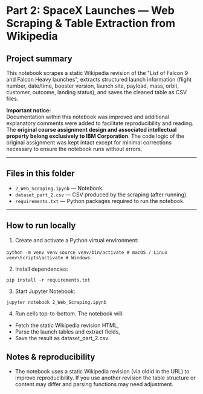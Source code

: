 # Part 2: SpaceX Launches — Web Scraping & Table Extraction from Wikipedia

## Project summary 
This notebook scrapes a static Wikipedia revision of the "List of Falcon 9 and Falcon Heavy launches", extracts structured launch information (flight number, date/time, booster version, launch site, payload, mass, orbit, customer, outcome, landing status), and saves the cleaned table as CSV files.

**Important notice:**  
Documentation within this notebook was improved and additional explanatory comments were added to facilitate reproducibility and reading. The **original course assignment design and associated intellectual property belong exclusively to IBM Corporation**. The code logic of the original assignment was kept intact except for minimal corrections necessary to ensure the notebook runs without errors.

---

## Files in this folder
- `2_Web_Scraping.ipynb` — Notebook.
- `dataset_part_2.csv` — CSV produced by the scraping (after running).
- `requirements.txt` — Python packages required to run the notebook.

---

## How to run locally

1. Create and activate a Python virtual environment:

`python -m venv venv`
`source venv/bin/activate # macOS / Linux`
`venv\Scripts\activate # Windows`

2. Install dependencies:

`pip install -r requirements.txt`

3. Start Jupyter Notebook:

`jupyter notebook 2_Web_Scraping.ipynb`

4. Run cells top-to-bottom. The notebook will:

* Fetch the static Wikipedia revision HTML,
* Parse the launch tables and extract fields,
* Save the result as dataset_part_2.csv.

## Notes & reproducibility

- The notebook uses a static Wikipedia revision (via oldid in the URL) to improve reproducibility. If you use another revision the table structure or content may differ and parsing functions may need adjustment.
